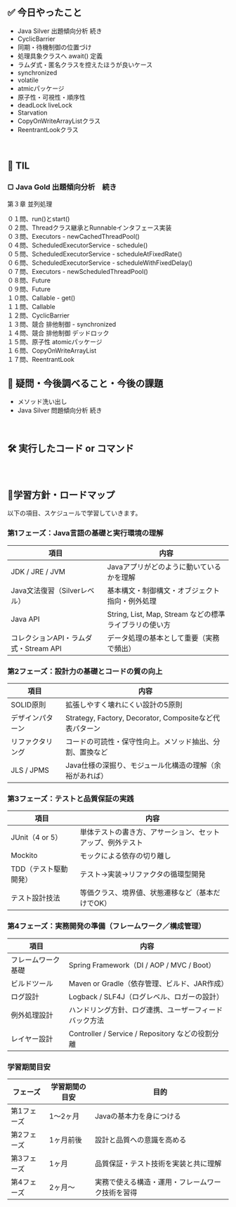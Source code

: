 ## ✅ 今日やったこと
- Java Silver 出題傾向分析 続き
- CyclicBarrier
- 同期・待機制御の位置づけ
- 処理具象クラスへ await() 定義
- ラムダ式・匿名クラスを控えたほうが良いケース
- synchronized
- volatile
- atmicパッケージ
- 原子性・可視性・順序性
- deadLock liveLock
- Starvation
- CopyOnWriteArrayListクラス
- ReentrantLookクラス




<br>

## 📌 TIL
### ▢ Java Gold 出題傾向分析　続き
第３章 並列処理<br>

０１問、run()とstart()<br>
０２問、Threadクラス継承とRunnableインタフェース実装<br>
０３問、Executors - newCachedThreadPool()<br>
０４問、ScheduledExecutorService - schedule()<br>
０５問、ScheduledExecutorService - scheduleAtFixedRate()<br>
０６問、ScheduledExecutorService - scheduleWithFixedDelay()<br>
０７問、Executors - newScheduledThreadPool()<br>
０８問、Future<br>
０９問、Future<br>
１０問、Callable - get()<br>
１１問、Callable<br>
１２問、CyclicBarrier<br>
１３問、競合 排他制御 - synchronized<br>
１４問、競合 排他制御 デッドロック<br>
１５問、原子性 atomicパッケージ<br>
１６問、CopyOnWriteArrayList<br>
１７問、ReentrantLook<br>


## 🤔 疑問・今後調べること・今後の課題
- メソッド洗い出し
- Java Silver 問題傾向分析 続き

<br>

## 🛠️ 実行したコード or コマンド
### 
<br>

##  🧩学習方針・ロードマップ
以下の項目、スケジュールで学習していきます。

### **第1フェーズ：Java言語の基礎と実行環境の理解**

| 項目 | 内容 |
| --- | --- |
| JDK / JRE / JVM | Javaアプリがどのように動いているかを理解 |
| Java文法復習（Silverレベル） | 基本構文・制御構文・オブジェクト指向・例外処理 |
| Java API | String, List, Map, Stream などの標準ライブラリの使い方 |
| コレクションAPI・ラムダ式・Stream API | データ処理の基本として重要（実務で頻出） |

### **第2フェーズ：設計力の基礎とコードの質の向上**

| 項目 | 内容 |
| --- | --- |
| SOLID原則 | 拡張しやすく壊れにくい設計の5原則 |
| デザインパターン | Strategy, Factory, Decorator, Compositeなど代表パターン |
| リファクタリング | コードの可読性・保守性向上。メソッド抽出、分割、置換など |
| JLS / JPMS | Java仕様の深掘り、モジュール化構造の理解（余裕があれば） |

### **第3フェーズ：テストと品質保証の実践**

| 項目 | 内容 |
| --- | --- |
| JUnit（4 or 5） | 単体テストの書き方、アサーション、セットアップ、例外テスト |
| Mockito | モックによる依存の切り離し |
| TDD（テスト駆動開発） | テスト→実装→リファクタの循環型開発 |
| テスト設計技法 | 等価クラス、境界値、状態遷移など（基本だけでOK） |

### **第4フェーズ：実務開発の準備（フレームワーク／構成管理）**

| 項目 | 内容 |
| --- | --- |
| フレームワーク基礎 | Spring Framework（DI / AOP / MVC / Boot） |
| ビルドツール | Maven or Gradle（依存管理、ビルド、JAR作成） |
| ログ設計 | Logback / SLF4J（ログレベル、ロガーの設計） |
| 例外処理設計 | ハンドリング方針、ログ連携、ユーザーフィードバック方法 |
| レイヤー設計 | Controller / Service / Repository などの役割分離 |

### 学習期間目安

| フェーズ | 学習期間の目安 | 目的 |
| --- | --- | --- |
| 第1フェーズ | 1～2ヶ月 | Javaの基本力を身につける |
| 第2フェーズ | 1ヶ月前後 | 設計と品質への意識を高める |
| 第3フェーズ | 1ヶ月 | 品質保証・テスト技術を実装と共に理解 |
| 第4フェーズ | 2ヶ月～ | 実務で使える構造・運用・フレームワーク技術を習得 |